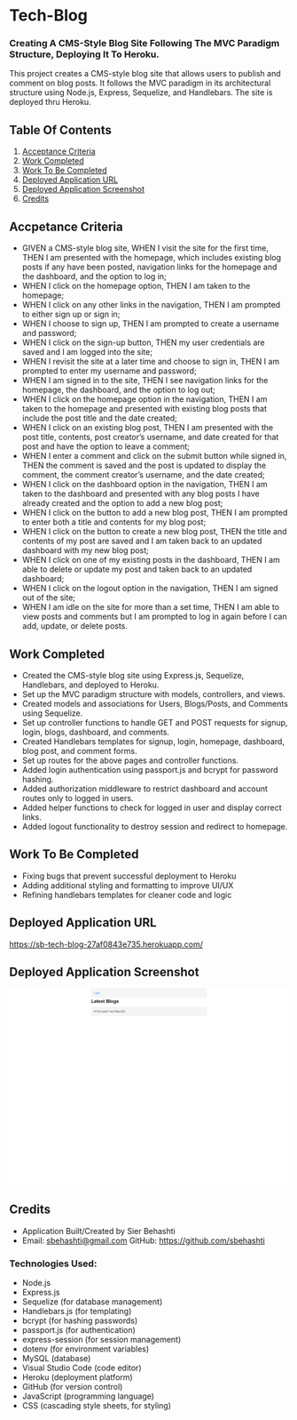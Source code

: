 # Tech-Blog

### Creating A CMS-Style Blog Site Following The MVC Paradigm Structure, Deploying It To Heroku.

This project creates a CMS-style blog site that allows users to publish and comment on blog posts. It follows the MVC paradigm in its architectural structure using Node.js, Express, Sequelize, and Handlebars. The site is deployed thru Heroku.

## Table Of Contents

1. [Acceptance Criteria](#acceptance-criteria)
2. [Work Completed](#work-completed)
3. [Work To Be Completed](#work-to-be-completed)
4. [Deployed Application URL](#deployed-application-url)
5. [Deployed Application Screenshot](deployed-application-screenshot)
6. [Credits](#credits)

## Accpetance Criteria

- GIVEN a CMS-style blog site, WHEN I visit the site for the first time, THEN I am presented with the homepage, which includes existing blog posts if any have been posted, navigation links for the homepage and the dashboard, and the option to log in;
- WHEN I click on the homepage option, THEN I am taken to the homepage;
- WHEN I click on any other links in the navigation, THEN I am prompted to either sign up or sign in;
- WHEN I choose to sign up, THEN I am prompted to create a username and password;
- WHEN I click on the sign-up button, THEN my user credentials are saved and I am logged into the site;
- WHEN I revisit the site at a later time and choose to sign in, THEN I am prompted to enter my username and password;
- WHEN I am signed in to the site, THEN I see navigation links for the homepage, the dashboard, and the option to log out;
- WHEN I click on the homepage option in the navigation, THEN I am taken to the homepage and presented with existing blog posts that include the post title and the date created;
- WHEN I click on an existing blog post, THEN I am presented with the post title, contents, post creator’s username, and date created for that post and have the option to leave a comment;
- WHEN I enter a comment and click on the submit button while signed in, THEN the comment is saved and the post is updated to display the comment, the comment creator’s username, and the date created;
- WHEN I click on the dashboard option in the navigation, THEN I am taken to the dashboard and presented with any blog posts I have already created and the option to add a new blog post;
- WHEN I click on the button to add a new blog post, THEN I am prompted to enter both a title and contents for my blog post;
- WHEN I click on the button to create a new blog post, THEN the title and contents of my post are saved and I am taken back to an updated dashboard with my new blog post;
- WHEN I click on one of my existing posts in the dashboard, THEN I am able to delete or update my post and taken back to an updated dashboard;
- WHEN I click on the logout option in the navigation, THEN I am signed out of the site;
- WHEN I am idle on the site for more than a set time, THEN I am able to view posts and comments but I am prompted to log in again before I can add, update, or delete posts.

## Work Completed

- Created the CMS-style blog site using Express.js, Sequelize, Handlebars, and deployed to Heroku.
- Set up the MVC paradigm structure with models, controllers, and views.
- Created models and associations for Users, Blogs/Posts, and Comments using Sequelize.
- Set up controller functions to handle GET and POST requests for signup, login, blogs, dashboard, and comments.
- Created Handlebars templates for signup, login, homepage, dashboard, blog post, and comment forms.
- Set up routes for the above pages and controller functions.
- Added login authentication using passport.js and bcrypt for password hashing.
- Added authorization middleware to restrict dashboard and account routes only to logged in users.
- Added helper functions to check for logged in user and display correct links.
- Added logout functionality to destroy session and redirect to homepage.

## Work To Be Completed

- Fixing bugs that prevent successful deployment to Heroku
- Adding additional styling and formatting to improve UI/UX
- Refining handlebars templates for cleaner code and logic

## Deployed Application URL

https://sb-tech-blog-27af0843e735.herokuapp.com/

## Deployed Application Screenshot

![Alt text](localhost_3001_.png)

## Credits

- Application Built/Created by Sier Behashti
- Email: sbehashti@gmail.com GitHub: https://github.com/sbehashti

### Technologies Used:

- Node.js
- Express.js
- Sequelize (for database management)
- Handlebars.js (for templating)
- bcrypt (for hashing passwords)
- passport.js (for authentication)
- express-session (for session management)
- dotenv (for environment variables)
- MySQL (database)
- Visual Studio Code (code editor)
- Heroku (deployment platform)
- GitHub (for version control)
- JavaScript (programming language)
- CSS (cascading style sheets, for styling)
